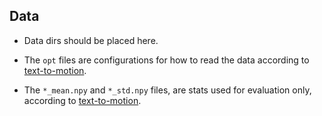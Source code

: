 ## Data

* Data dirs should be placed here.

* The `opt` files are configurations for how to read the data according to [text-to-motion](https://github.com/EricGuo5513/text-to-motion).

* The `*_mean.npy` and `*_std.npy` files, are stats used for evaluation only, according to [text-to-motion](https://github.com/EricGuo5513/text-to-motion).